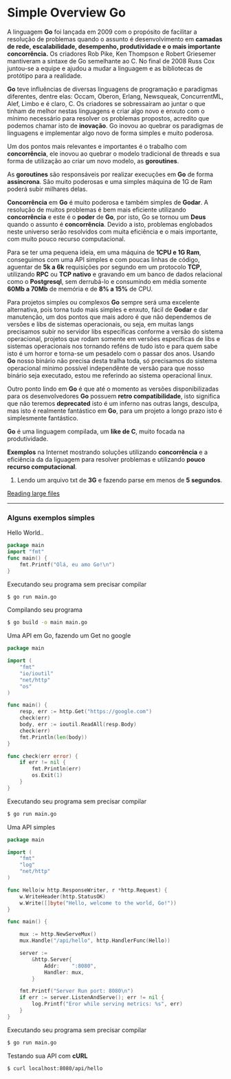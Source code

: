 # Simple Overview Go

A linguagem **Go** foi lançada em 2009 com o propósito de facilitar a resolução de problemas quando o assunto é desenvolvimento em **camadas de rede, escalabilidade, desempenho, produtividade e o mais importante concorrência.**
Os criadores Rob Pike, Ken Thompson e Robert Griesemer mantiveram a sintaxe de Go semelhante ao C. No final de 2008 Russ Cox juntou-se a equipe e ajudou a mudar a linguagem e as bibliotecas de protótipo para a realidade.

**Go** teve influências de diversas linguagens de programação e paradigmas diferentes, dentre elas: Occam, Oberon, Erlang, Newsqueak, ConcurrentML, Alef, Limbo e é claro, C. Os criadores se sobressaíram ao juntar o que tinham de melhor nestas linguagens e criar algo novo e enxuto com o mínimo necessário para resolver os problemas propostos, acredito que podemos chamar isto de **inovação**. Go inovou ao quebrar os paradigmas de linguagens e implementar algo novo de forma simples e muito poderosa.

Um dos pontos mais relevantes e importantes é o trabalho com **concorrência**, ele inovou ao quebrar o modelo tradicional de threads e sua forma de utilização ao criar um novo modelo, as **goroutines**.

As **goroutines** são responsáveis por realizar execuções em **Go** de forma **assíncrona**. São muito poderosas e uma simples máquina de 1G de Ram poderá subir milhares delas.

**Concorrência** em **Go** é muito poderosa e também simples de **Godar**. A resolução de muitos problemas é bem mais eficiente utilizando **concorrência** e este é o **poder** de **Go**, por isto, Go se tornou um **Deus** quando o assunto é **concorrẽncia**. Devido a isto, problemas englobados neste universo serão resolvidos com muita eficiência e o mais importante, com muito pouco recurso computacional.

Para se ter uma pequena ideia, em uma máquina de **1CPU e 1G Ram**, conseguimos com uma API simples e com poucas linhas de código, aguentar de **5k a 6k** requisições por segundo em um protocolo **TCP**, utilizando **RPC** ou **TCP nativo** e gravando em um banco de dados relacional como o **Postgresql**, sem derrubá-lo e consumindo em média somente **60Mb a 70Mb** de memória e de **8% a 15%** de CPU.

Para projetos simples ou complexos **Go** sempre será uma excelente alternativa, pois torna tudo mais simples e enxuto, fácil de **Godar** e dar manutenção, um dos pontos que mais adoro é que não dependemos de versões e libs de sistemas operacionais, ou seja, em muitas langs precisamos subir no servidor libs específicas conforme a versão do sistema operacional, projetos que rodam somente em versões específicas de libs e sistemas operacionais nos tornando reféns de tudo isto e para quem sabe isto é um horror e torna-se um pesadelo com o passar dos anos. Usando **Go** nosso binário não precisa desta tralha toda, só precisamos do sistema operacional mínimo possível independênte de versão para que nosso binário seja executado, estou me referindo ao sistema operacional linux.

Outro ponto lindo em **Go** é que até o momento as versões disponibilizadas para os desenvolvedores **Go** possuem **retro compatibilidade**, isto significa que não teremos __deprecated__ isto é um inferno nas outras langs, desculpa, mas isto é realmente fantástico em **Go**, para um projeto a longo prazo isto é simplesmente fantástico.

**Go** é uma linguagem compilada, um **like de C**, muito focada na produtividade.

**Exemplos** na Internet mostrando soluções utilizando **concorrência** e a eficiência da da liguagem para resolver problemas e utilizando **pouco recurso computacional**.

1) Lendo um arquivo txt de **3G** e fazendo parse em menos de **5 segundos**.

[Reading large files](https://marcellanz.com/post/file-read-challenge)

--------------------------------------------------------------------------------------

### Alguns exemplos simples

Hello World..
```go
package main
import "fmt"
func main() {
    fmt.Printf("Olá, eu amo Go!\n")
}
```
Executando seu programa sem precisar compilar
```bash
$ go run main.go
```

Compilando seu programa
```bash
$ go build -o main main.go
```

Uma API em Go, fazendo um Get no google
```go
package main

import (
    "fmt"
    "io/ioutil"
    "net/http"
    "os"
)

func main() {
    resp, err := http.Get("https://google.com")
    check(err)
    body, err := ioutil.ReadAll(resp.Body)
    check(err)
    fmt.Println(len(body))
}

func check(err error) {
    if err != nil {
        fmt.Println(err)
        os.Exit(1)
    }
}
```
Executando seu programa sem precisar compilar
```bash
$ go run main.go
```

Uma API simples
```go
package main

import (
    "fmt"
    "log"
    "net/http"
)

func Hello(w http.ResponseWriter, r *http.Request) {
    w.WriteHeader(http.StatusOK)
    w.Write([]byte("Hello, welcome to the world, Go!"))
}

func main() {

    mux := http.NewServeMux()
    mux.Handle("/api/hello", http.HandlerFunc(Hello))

    server :=
        &http.Server{
            Addr:    ":8080",
            Handler: mux,
        }

    fmt.Printf("Server Run port: 8080\n")
    if err := server.ListenAndServe(); err != nil {
        log.Printf("Eror while serving metrics: %s", err)
    }
}
```
Executando seu programa sem precisar compilar
```bash
$ go run main.go
```

Testando sua API com **cURL**
```bash
$ curl localhost:8080/api/hello
```
